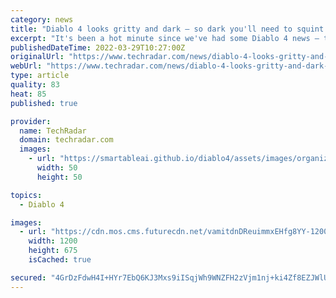 ```yaml
---
category: news
title: "Diablo 4 looks gritty and dark – so dark you'll need to squint to see anything"
excerpt: "It's been a hot minute since we've had some Diablo 4 news – three months in fact. But the devs are back with a quarterly update and a fresh batch of screenshots. The takeaway from the latest blog post ..."
publishedDateTime: 2022-03-29T10:27:00Z
originalUrl: "https://www.techradar.com/news/diablo-4-looks-gritty-and-dark-so-dark-youll-need-to-squint-to-see-anything"
webUrl: "https://www.techradar.com/news/diablo-4-looks-gritty-and-dark-so-dark-youll-need-to-squint-to-see-anything"
type: article
quality: 83
heat: 85
published: true

provider:
  name: TechRadar
  domain: techradar.com
  images:
    - url: "https://smartableai.github.io/diablo4/assets/images/organizations/techradar.com-50x50.jpg"
      width: 50
      height: 50

topics:
  - Diablo 4

images:
  - url: "https://cdn.mos.cms.futurecdn.net/vamitdnDReuimmxEHfg8YY-1200-80.png"
    width: 1200
    height: 675
    isCached: true

secured: "4GrDzFdwH4I+HYr7EbQ6KJ3Mxs9iISqjWh9WNZFH2zVjm1nj+ki4Zf8EZJWlUyQY6qeTyOfz52ncRq+OHllZXOqsdGTnN45PYcxDmj25GTOqfjVyCtBS1fHC37I4YzVWpUD3sU9WYTYaa9sUiJGevtdwh/JmRx9deptG6ZURO+4XPA+zsRTeMbVhs69PLD+6sUpYD7vjP1F2Mt15/Dkezohsd14lQ9P4RvXULl9uqVZJoHufR6eOWnNPxBTKEuYyWZ/e7PSoC4IwuB/P83qv4z6GEPxJW7UKvDGuaO8PD097Bzl51uHh1zZ4HNFsHW7NQIKu2Aq1WswIrzr7bTlZfpmydkObIj4HRnIbppgSob8=;LcmjJW0Hs5sxEMViw9Wj/A=="
---
```


